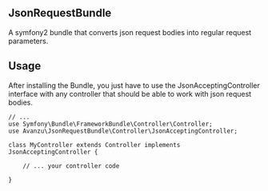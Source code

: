 JsonRequestBundle
-----------------
A symfony2 bundle that converts json request bodies into regular request parameters. 

Usage
-----
After installing the Bundle, you just have to use the JsonAcceptingController interface with any controller that should be able to work with json request bodies. 

    // ...
    use Symfony\Bundle\FrameworkBundle\Controller\Controller;
    use Avanzu\JsonRequestBundle\Controller\JsonAcceptingController;
    
    class MyController extends Controller implements JsonAcceptingController {
    
        // ... your controller code 
    
    }
